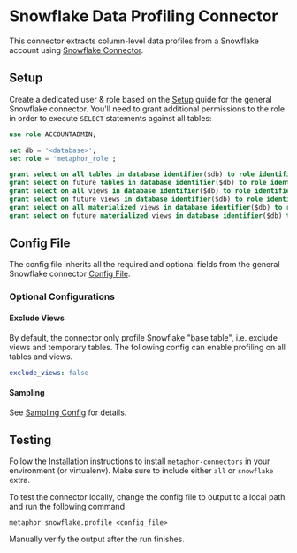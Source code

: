 # Snowflake Data Profiling Connector

This connector extracts column-level data profiles from a Snowflake account using [Snowflake Connector](https://docs.snowflake.com/en/user-guide/python-connector.html).

## Setup

Create a dedicated user & role based on the [Setup](../README.md#Setup) guide for the general Snowflake connector. You'll need to grant additional permissions to the role in order to execute `SELECT` statements against all tables:

```sql
use role ACCOUNTADMIN;

set db = '<database>';
set role = 'metaphor_role';

grant select on all tables in database identifier($db) to role identifier($role);
grant select on future tables in database identifier($db) to role identifier($role);
grant select on all views in database identifier($db) to role identifier($role);
grant select on future views in database identifier($db) to role identifier($role);
grant select on all materialized views in database identifier($db) to role identifier($role);
grant select on future materialized views in database identifier($db) to role identifier($role);
```

## Config File

The config file inherits all the required and optional fields from the general Snowflake connector [Config File](../README.md#config-file).

### Optional Configurations

#### Exclude Views

By default, the connector only profile Snowflake "base table", i.e. exclude views and temporary tables. The following config can enable profiling on all tables and views.

```yaml
exclude_views: false
```

#### Sampling

See [Sampling Config](../../common/docs/sampling.md) for details.

## Testing

Follow the [Installation](../../README.md) instructions to install `metaphor-connectors` in your environment (or virtualenv). Make sure to include either `all` or `snowflake` extra.

To test the connector locally, change the config file to output to a local path and run the following command

```
metaphor snowflake.profile <config_file>
```

Manually verify the output after the run finishes.
